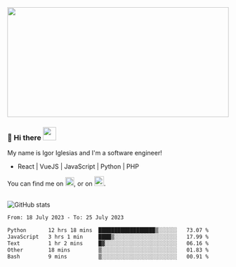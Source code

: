 <img src="https://c.tenor.com/KjVxfRrrncUAAAAd/matrix.gif" width="100%" height="250px">

### 🔭 Hi there <img src="https://raw.githubusercontent.com/MartinHeinz/MartinHeinz/master/wave.gif" width="30px">


My name is Igor Iglesias and I'm a software engineer!
<br>

<ul>
  <li> React | VueJS | JavaScript | Python | PHP </li>
</ul>
You can find me on <a href="https://twitter.com/IgorIglesias5"><img src="https://i.imgur.com/JLLlB5S.png" width="20px"></a>, or on <a href="https://www.linkedin.com/in/igor-iglesias-62478428/"><img src="https://i.imgur.com/PXyIkWx.png" width="22px"></a>.

<br>
<br>

![GitHub stats](https://github-readme-stats.vercel.app/api?username=igoiglesias&show_icons=true&count_private=true&theme=chartreuse-dark&hide_title=true)

<!--START_SECTION:waka-->

```txt
From: 18 July 2023 - To: 25 July 2023

Python       12 hrs 18 mins  ██████████████████▒░░░░░░   73.07 %
JavaScript   3 hrs 1 min     ████▒░░░░░░░░░░░░░░░░░░░░   17.99 %
Text         1 hr 2 mins     █▓░░░░░░░░░░░░░░░░░░░░░░░   06.16 %
Other        18 mins         ▒░░░░░░░░░░░░░░░░░░░░░░░░   01.83 %
Bash         9 mins          ▒░░░░░░░░░░░░░░░░░░░░░░░░   00.91 %
```

<!--END_SECTION:waka-->
